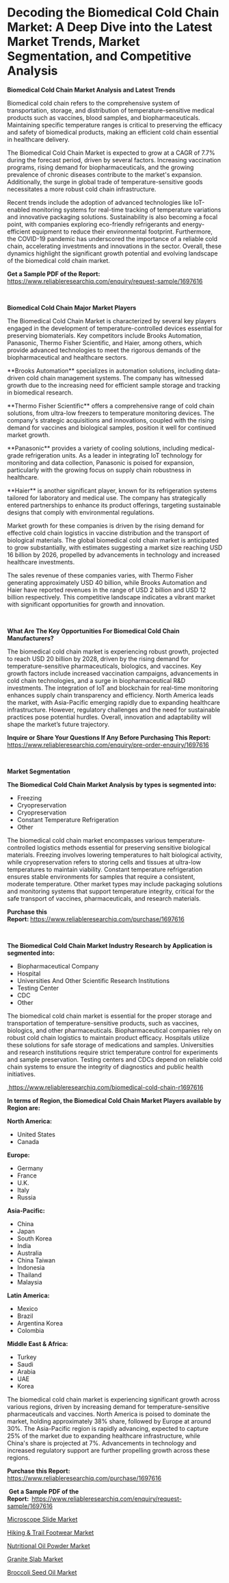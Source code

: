 <p><h1>Decoding the Biomedical Cold Chain Market: A Deep Dive into the Latest Market Trends, Market Segmentation, and Competitive Analysis</h1></p><p><strong>Biomedical Cold Chain Market Analysis and Latest Trends</strong></p>
<p><p>Biomedical cold chain refers to the comprehensive system of transportation, storage, and distribution of temperature-sensitive medical products such as vaccines, blood samples, and biopharmaceuticals. Maintaining specific temperature ranges is critical to preserving the efficacy and safety of biomedical products, making an efficient cold chain essential in healthcare delivery.</p><p>The Biomedical Cold Chain Market is expected to grow at a CAGR of 7.7% during the forecast period, driven by several factors. Increasing vaccination programs, rising demand for biopharmaceuticals, and the growing prevalence of chronic diseases contribute to the market's expansion. Additionally, the surge in global trade of temperature-sensitive goods necessitates a more robust cold chain infrastructure.</p><p>Recent trends include the adoption of advanced technologies like IoT-enabled monitoring systems for real-time tracking of temperature variations and innovative packaging solutions. Sustainability is also becoming a focal point, with companies exploring eco-friendly refrigerants and energy-efficient equipment to reduce their environmental footprint. Furthermore, the COVID-19 pandemic has underscored the importance of a reliable cold chain, accelerating investments and innovations in the sector. Overall, these dynamics highlight the significant growth potential and evolving landscape of the biomedical cold chain market.</p></p>
<p><strong>Get a Sample PDF of the Report:&nbsp;</strong> <a href="https://www.reliableresearchiq.com/enquiry/request-sample/1697616?utm_campaign=1088&utm_medium=2&utm_source=Github&utm_content=ia&utm_term=12122024&utm_id=biomedical-cold-chain">https://www.reliableresearchiq.com/enquiry/request-sample/1697616</a></p>
<p>&nbsp;</p>
<p><strong>Biomedical Cold Chain Major Market Players</strong></p>
<p><p>The Biomedical Cold Chain Market is characterized by several key players engaged in the development of temperature-controlled devices essential for preserving biomaterials. Key competitors include Brooks Automation, Panasonic, Thermo Fisher Scientific, and Haier, among others, which provide advanced technologies to meet the rigorous demands of the biopharmaceutical and healthcare sectors.</p><p>**Brooks Automation** specializes in automation solutions, including data-driven cold chain management systems. The company has witnessed growth due to the increasing need for efficient sample storage and tracking in biomedical research.</p><p>**Thermo Fisher Scientific** offers a comprehensive range of cold chain solutions, from ultra-low freezers to temperature monitoring devices. The company's strategic acquisitions and innovations, coupled with the rising demand for vaccines and biological samples, position it well for continued market growth.</p><p>**Panasonic** provides a variety of cooling solutions, including medical-grade refrigeration units. As a leader in integrating IoT technology for monitoring and data collection, Panasonic is poised for expansion, particularly with the growing focus on supply chain robustness in healthcare.</p><p>**Haier** is another significant player, known for its refrigeration systems tailored for laboratory and medical use. The company has strategically entered partnerships to enhance its product offerings, targeting sustainable designs that comply with environmental regulations.</p><p>Market growth for these companies is driven by the rising demand for effective cold chain logistics in vaccine distribution and the transport of biological materials. The global biomedical cold chain market is anticipated to grow substantially, with estimates suggesting a market size reaching USD 16 billion by 2026, propelled by advancements in technology and increased healthcare investments.</p><p>The sales revenue of these companies varies, with Thermo Fisher generating approximately USD 40 billion, while Brooks Automation and Haier have reported revenues in the range of USD 2 billion and USD 12 billion respectively. This competitive landscape indicates a vibrant market with significant opportunities for growth and innovation.</p></p>
<p>&nbsp;</p>
<p><strong>What Are The Key Opportunities For Biomedical Cold Chain Manufacturers?</strong></p>
<p><p>The biomedical cold chain market is experiencing robust growth, projected to reach USD 20 billion by 2028, driven by the rising demand for temperature-sensitive pharmaceuticals, biologics, and vaccines. Key growth factors include increased vaccination campaigns, advancements in cold chain technologies, and a surge in biopharmaceutical R&D investments. The integration of IoT and blockchain for real-time monitoring enhances supply chain transparency and efficiency. North America leads the market, with Asia-Pacific emerging rapidly due to expanding healthcare infrastructure. However, regulatory challenges and the need for sustainable practices pose potential hurdles. Overall, innovation and adaptability will shape the market’s future trajectory.</p></p>
<p><strong>Inquire or Share Your Questions If Any Before Purchasing This Report:</strong> <a href="https://www.reliableresearchiq.com/enquiry/pre-order-enquiry/1697616?utm_campaign=1088&utm_medium=2&utm_source=Github&utm_content=ia&utm_term=12122024&utm_id=biomedical-cold-chain">https://www.reliableresearchiq.com/enquiry/pre-order-enquiry/1697616</a></p>
<p>&nbsp;</p>
<p><strong>Market Segmentation</strong></p>
<p><strong>The Biomedical Cold Chain Market Analysis by types is segmented into:</strong></p>
<p><ul><li>Freezing</li><li>Cryopreservation</li><li>Cryopreservation</li><li>Constant Temperature Refrigeration</li><li>Other</li></ul></p>
<p><p>The biomedical cold chain market encompasses various temperature-controlled logistics methods essential for preserving sensitive biological materials. Freezing involves lowering temperatures to halt biological activity, while cryopreservation refers to storing cells and tissues at ultra-low temperatures to maintain viability. Constant temperature refrigeration ensures stable environments for samples that require a consistent, moderate temperature. Other market types may include packaging solutions and monitoring systems that support temperature integrity, critical for the safe transport of vaccines, pharmaceuticals, and research materials.</p></p>
<p><strong>Purchase this Report:&nbsp;</strong><a href="https://www.reliableresearchiq.com/purchase/1697616?utm_campaign=1088&utm_medium=2&utm_source=Github&utm_content=ia&utm_term=12122024&utm_id=biomedical-cold-chain">https://www.reliableresearchiq.com/purchase/1697616</a></p>
<p>&nbsp;</p>
<p><strong>The Biomedical Cold Chain Market Industry Research by Application is segmented into:</strong></p>
<p><ul><li>Biopharmaceutical Company</li><li>Hospital</li><li>Universities And Other Scientific Research Institutions</li><li>Testing Center</li><li>CDC</li><li>Other</li></ul></p>
<p><p>The biomedical cold chain market is essential for the proper storage and transportation of temperature-sensitive products, such as vaccines, biologics, and other pharmaceuticals. Biopharmaceutical companies rely on robust cold chain logistics to maintain product efficacy. Hospitals utilize these solutions for safe storage of medications and samples. Universities and research institutions require strict temperature control for experiments and sample preservation. Testing centers and CDCs depend on reliable cold chain systems to ensure the integrity of diagnostics and public health initiatives.</p></p>
<p><a href="https://www.reliableresearchiq.com/biomedical-cold-chain-r1697616?utm_campaign=1088&utm_medium=2&utm_source=Github&utm_content=ia&utm_term=12122024&utm_id=biomedical-cold-chain">&nbsp;https://www.reliableresearchiq.com/biomedical-cold-chain-r1697616</a></p>
<p><strong>In terms of Region, the Biomedical Cold Chain Market Players available by Region are:</strong></p>
<p>
    <p> <strong> North America: </strong>
        <ul>
            <li>United States</li>
            <li>Canada</li>
        </ul>
        </p> 
    <p> <strong> Europe: </strong>
        <ul>
            <li>Germany</li>
            <li>France</li>
            <li>U.K.</li>
            <li>Italy</li>
            <li>Russia</li>
        </ul>
        </p> 
    <p> <strong> Asia-Pacific: </strong>
        <ul>
            <li>China</li>
            <li>Japan</li>
            <li>South Korea</li>
            <li>India</li>
            <li>Australia</li>
            <li>China Taiwan</li>
            <li>Indonesia</li>
            <li>Thailand</li>
            <li>Malaysia</li>
        </ul>
        </p> 
    <p> <strong> Latin America: </strong>
        <ul>
            <li>Mexico</li>
            <li>Brazil</li>
            <li>Argentina Korea</li>
            <li>Colombia</li>
        </ul>
        </p> 
    <p> <strong> Middle East & Africa: </strong>
        <ul>
            <li>Turkey</li>
            <li>Saudi</li>
            <li>Arabia</li>
            <li>UAE</li>
            <li>Korea</li>
        </ul>
    </p>
    </p>
<p><p>The biomedical cold chain market is experiencing significant growth across various regions, driven by increasing demand for temperature-sensitive pharmaceuticals and vaccines. North America is poised to dominate the market, holding approximately 38% share, followed by Europe at around 30%. The Asia-Pacific region is rapidly advancing, expected to capture 25% of the market due to expanding healthcare infrastructure, while China's share is projected at 7%. Advancements in technology and increased regulatory support are further propelling growth across these regions.</p></p>
<p><strong>Purchase this Report: </strong><a href="https://www.reliableresearchiq.com/purchase/1697616?utm_campaign=1088&utm_medium=2&utm_source=Github&utm_content=ia&utm_term=12122024&utm_id=biomedical-cold-chain">https://www.reliableresearchiq.com/purchase/1697616</a></p>
<p>&nbsp;<strong>Get a Sample PDF of the Report:&nbsp;&nbsp;</strong><a href="https://www.reliableresearchiq.com/enquiry/request-sample/1697616?utm_campaign=1088&utm_medium=2&utm_source=Github&utm_content=ia&utm_term=12122024&utm_id=biomedical-cold-chain">https://www.reliableresearchiq.com/enquiry/request-sample/1697616</a></p>
<p><strong></strong></p>
<p><p><a href="https://www.linkedin.com/pulse/international-microscope-slide-market-growing-extraordinary-7d8ae?utm_campaign=1088&utm_medium=2&utm_source=Github&utm_content=ia&utm_term=12122024&utm_id=biomedical-cold-chain">Microscope Slide Market</a></p><p><a href="https://github.com/ulyssacrayne00231/Market-Research-Report-List-1/blob/main/hiking-trail-footwear-market.md?utm_campaign=1088&utm_medium=2&utm_source=Github&utm_content=ia&utm_term=12122024&utm_id=biomedical-cold-chain">Hiking & Trail Footwear Market</a></p><p><a href="https://www.linkedin.com/pulse/rev-athenaur-okk4f?utm_campaign=1088&utm_medium=2&utm_source=Github&utm_content=ia&utm_term=12122024&utm_id=biomedical-cold-chain">Nutritional Oil Powder Market</a></p><p><a href="https://www.linkedin.com/pulse/rev-athenaur-okk4f?utm_campaign=1088&utm_medium=2&utm_source=Github&utm_content=ia&utm_term=12122024&utm_id=biomedical-cold-chain">Granite Slab Market</a></p><p><a href="https://www.linkedin.com/pulse/late-mark-research-ceirf?utm_campaign=1088&utm_medium=2&utm_source=Github&utm_content=ia&utm_term=12122024&utm_id=biomedical-cold-chain">Broccoli Seed Oil Market</a></p></p>